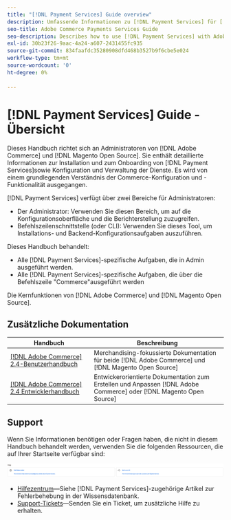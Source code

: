```yaml
---
title: "[!DNL Payment Services] Guide overview"
description: Umfassende Informationen zu [!DNL Payment Services] für [!DNL Adobe Commerce] und [!DNL Magento Open Source] Administratoren, einschließlich Installation und Onboarding
seo-title: Adobe Commerce Payments Services Guide
seo-description: Describes how to use [!DNL Payment Services] with Adobe Commerce or [!DNL Magento Open Source].
exl-id: 30b23f26-9aac-4a24-a607-2431455fc935
source-git-commit: 834faafdc35280908dfd468b3527b9f6cbe5e024
workflow-type: tm+mt
source-wordcount: '0'
ht-degree: 0%

---
```


# [!DNL Payment Services] Guide - Übersicht

Dieses Handbuch richtet sich an Administratoren von [!DNL Adobe Commerce] und [!DNL Magento Open Source]. Sie enthält detaillierte Informationen zur Installation und zum Onboarding von [!DNL Payment Services]sowie Konfiguration und Verwaltung der Dienste. Es wird von einem grundlegenden Verständnis der Commerce-Konfiguration und -Funktionalität ausgegangen.

[!DNL Payment Services] verfügt über zwei Bereiche für Administratoren:

* Der Administrator: Verwenden Sie diesen Bereich, um auf die Konfigurationsoberfläche und die Berichterstellung zuzugreifen.
* Befehlszeilenschnittstelle (oder CLI): Verwenden Sie dieses Tool, um Installations- und Backend-Konfigurationsaufgaben auszuführen.

Dieses Handbuch behandelt:

* Alle [!DNL Payment Services]-spezifische Aufgaben, die in Admin ausgeführt werden.
* Alle [!DNL Payment Services]-spezifische Aufgaben, die über die Befehlszeile &quot;Commerce&quot;ausgeführt werden

Die Kernfunktionen von [!DNL Adobe Commerce] und [!DNL Magento Open Source].

## Zusätzliche Dokumentation

| Handbuch | Beschreibung |
|------ | ----------- |
| [[!DNL Adobe Commerce] 2.4-Benutzerhandbuch](https://docs.magento.com/user-guide/) | Merchandising-fokussierte Dokumentation für beide [!DNL Adobe Commerce] und [!DNL Magento Open Source] |
| [[!DNL Adobe Commerce] 2.4 Entwicklerhandbuch](https://devdocs.magento.com/) | Entwickerorientierte Dokumentation zum Erstellen und Anpassen [!DNL Adobe Commerce] oder [!DNL Magento Open Source] |

## Support

Wenn Sie Informationen benötigen oder Fragen haben, die nicht in diesem Handbuch behandelt werden, verwenden Sie die folgenden Ressourcen, die auf Ihrer Startseite verfügbar sind:

![Hilfe-Ressourcen](assets/help-resources.png)

* [Hilfezentrum](https://experienceleague.adobe.com/docs/commerce-knowledge-base/kb/overview.html?lang=en)—Siehe [!DNL Payment Services]-zugehörige Artikel zur Fehlerbehebung in der Wissensdatenbank.
* [Support-Tickets](https://experienceleague.adobe.com/docs/commerce-knowledge-base/kb/help-center-guide/magento-help-center-user-guide.html?lang=en#submit-ticket)—Senden Sie ein Ticket, um zusätzliche Hilfe zu erhalten.
